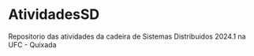 # AtividadesSD
Repositorio das atividades da cadeira de Sistemas Distribuidos 2024.1 na UFC - Quixada
